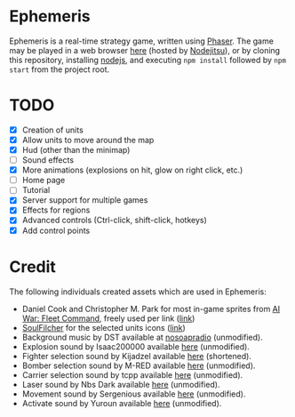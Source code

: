 Ephemeris
=========

Ephemeris is a real-time strategy game, written using [Phaser][phaser]. The game may
be played in a web browser [here][live] (hosted by [Nodejitsu][nodejitsu]), or by
cloning this repository, installing [nodejs][nodejs], and executing `npm install`
followed by `npm start` from the project root.

[phaser]: http://phaser.io/
[live]: http://ephemeris.jit.su/
[nodejitsu]: https://www.nodejitsu.com/
[nodejs]: http://nodejs.org/

TODO
====

- [x] Creation of units
- [x] Allow units to move around the map
- [x] Hud (other than the minimap)
- [ ] Sound effects
- [x] More animations (explosions on hit, glow on right click, etc.)
- [ ] Home page
- [ ] Tutorial
- [x] Server support for multiple games
- [x] Effects for regions
- [x] Advanced controls (Ctrl-click, shift-click, hotkeys)
- [x] Add control points

Credit
======

The following individuals created assets which are used in Ephemeris:

- Daniel Cook and Christopher M. Park for most in-game sprites from [AI War: Fleet Command][fleet-command], freely used per link ([link][ai-war])
- [SoulFilcher][soulfilcher] for the selected units icons ([link][icons])
- Background music by DST available at [nosoapradio][nosoap] (unmodified).
- Explosion sound by Isaac200000 available [here][explosion] (unmodified).
- Fighter selection sound by Kijadzel available [here][fighterSelect] (shortened).
- Bomber selection sound by M-RED available [here][bomberSelect] (unmodified).
- Carrier selection sound by tcpp available [here][carrierSelect] (unmodified).
- Laser sound by Nbs Dark available [here][laser] (unmodified).
- Movement sound by Sergenious available [here][move] (unmodified).
- Activate sound by Yuroun available [here][activate] (unmodified).

[fleet-command]: http://arcengames.com/ai-war/
[ai-war]: http://christophermpark.blogspot.com/2009/10/free-graphics-for-indie-developers.html
[soulfilcher]: http://www.sc2mapster.com/profiles/SoulFilcher/
[icons]: http://www.sc2mapster.com/assets/abilities-and-upgrades-icon-pack/
[nosoap]: http://www.nosoapradio.us/
[explosion]: http://www.freesound.org/people/Isaac200000/sounds/184651/
[fighterSelect]: http://www.freesound.org/people/Kijadzel/sounds/170608/
[bomberSelect]: http://www.freesound.org/people/M-RED/sounds/55356/
[carrierSelect]: http://www.freesound.org/people/tcpp/sounds/151309/
[laser]: http://www.freesound.org/people/Nbs%20Dark/sounds/83562/
[move]: http://www.freesound.org/people/Sergenious/sounds/55849/
[activate]: http://www.freesound.org/people/Yuroun/sounds/233028/
